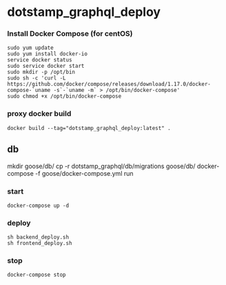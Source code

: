 # dotstamp_graphql_deploy

### Install Docker Compose (for centOS)
```
sudo yum update
sudo yum install docker-io
service docker status
sudo service docker start
sudo mkdir -p /opt/bin
sudo sh -c 'curl -L https://github.com/docker/compose/releases/download/1.17.0/docker-compose-`uname -s`-`uname -m` > /opt/bin/docker-compose'
sudo chmod +x /opt/bin/docker-compose
```

### proxy docker build
```
docker build --tag="dotstamp_graphql_deploy:latest" .
```

## db
mkdir  goose/db/
cp -r dotstamp_graphql/db/migrations goose/db/
docker-compose -f goose/docker-compose.yml run

### start
```
docker-compose up -d
```

### deploy
```
sh backend_deploy.sh
sh frontend_deploy.sh
```

### stop
```
docker-compose stop
```
